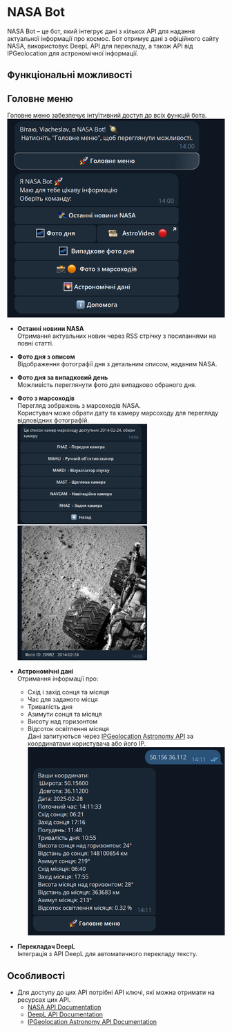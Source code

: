 # NASA Bot

NASA Bot – це бот, який інтегрує дані з кількох API для надання актуальної інформації про космос. Бот отримує дані з офіційного сайту NASA, використовує DeepL API для перекладу, а також API від IPGeolocation для астрономічної інформації.

## Функціональні можливості


## Головне меню

Головне меню забезпечує інтуїтивний доступ до всіх функцій бота.  
![Головне меню](screenshots/MainMenu.jpg)

- **Останні новини NASA**  
  Отримання актуальних новин через RSS стрічку з посиланнями на повні статті.

- **Фото дня з описом**  
  Відображення фотографії дня з детальним описом, наданим NASA.

- **Фото дня за випадковий день**  
  Можливість переглянути фото для випадково обраного дня.

- **Фото з марсоходів**  
  Перегляд зображень з марсоходів NASA.  
  Користувач може обрати дату та камеру марсоходу для перегляду відповідних фотографій.  
  <img src="screenshots/Cameras.jpg" alt="Screenshot Марсоходів" width="300" />
  <img src="screenshots/Photo.jpg" alt="Photo з марсоходів" width="300" />

- **Астрономічні дані**  
  Отримання інформації про:
    - Схід і захід сонця та місяця
    - Час для заданого місця
    - Тривалість дня
    - Азимути сонця та місяця
    - Висоту над горизонтом
    - Відсоток освітлення місяця  
      Дані запитуються через [IPGeolocation Astronomy API](https://api.ipgeolocation.io/astronomy) за координатами користувача або його IP.  
      ![Screenshot Астрономічних даних](screenshots/AstroInfo.jpg)

- **Перекладач DeepL**  
  Інтеграція з API DeepL для автоматичного перекладу тексту.

## Особливості
- Для доступу до цих API потрібні API ключі, які можна отримати на ресурсах цих API.
  - [NASA API Documentation](https://api.nasa.gov/)
  - [DeepL API Documentation](https://developers.deepl.com/docs)
  - [IPGeolocation Astronomy API Documentation](https://ipgeolocation.io/documentation.html)
